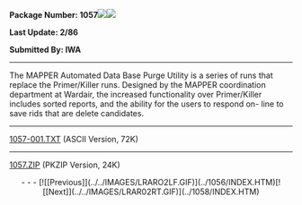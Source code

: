 <x-sas-window top="186" bottom="768" left="28" right="558">



<b>Package Number: 1057</b>![](../../IMAGES/OS2200.JPG)![](../../IMAGES/MAPPER.JPG)


<b>Last Update: 2/86</b>


<b>Submitted By: IWA</b>


&#10;
- - -
The MAPPER Automated Data Base Purge Utility is a series of runs that
replace the Primer/Killer runs. Designed by the MAPPER coordination
department at Wardair, the increased functionality over Primer/Killer
includes sorted reports, and the ability for the users to respond on-
line to save rids that are delete candidates.


&#10;
- - -
[1057-001.TXT](1057-001.TXT)
(ASCII Version, 72K)


&#10;
- - -
[1057.ZIP](1057.ZIP)
(PKZIP Version, 24K)

<center>
- - -
[![[Previous]](../../IMAGES/LRARO2LF.GIF)](../1056/INDEX.HTM)[![[Next]](../../IMAGES/LRAR02RT.GIF)](../1058/INDEX.HTM)
</center>


</x-sas-window>
